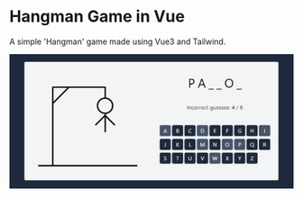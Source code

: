 # Hangman Game in Vue

A simple 'Hangman' game made using Vue3 and Tailwind.

![login](https://github.com/oworob/hangman-vue/blob/main/src/assets/screenshot.png)
